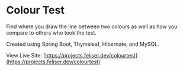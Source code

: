 # Colour Test

Find where you draw the line between two colours as well as how you compare to others who took the test.

Created using Spring Boot, Thymeleaf, Hibernate, and MySQL.

View Live Site: 
[https://projects.feliser.dev/colourtest](https://projects.feliser.dev/colourtest)
